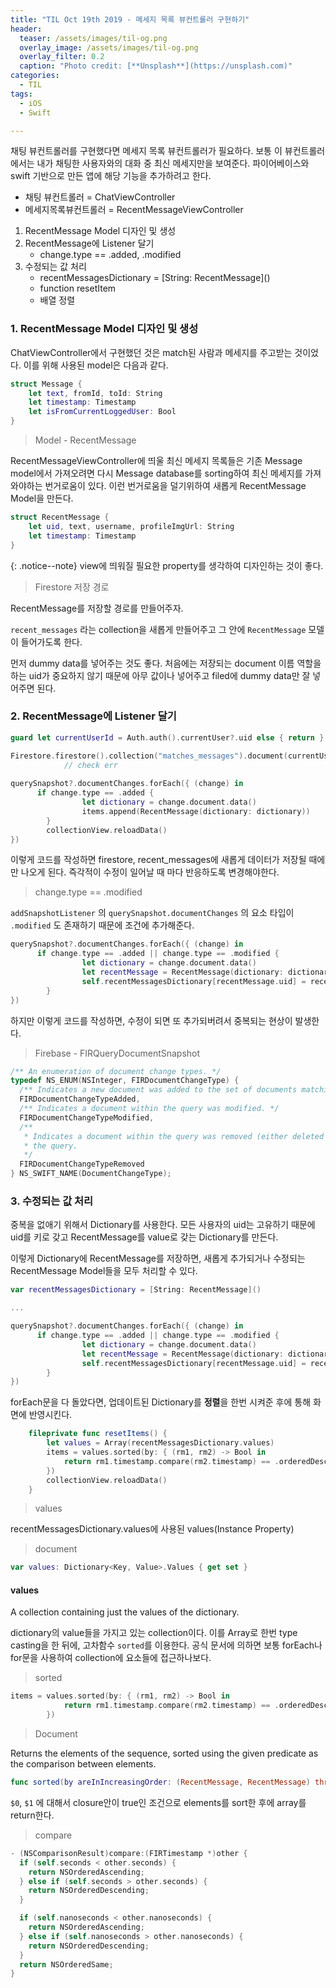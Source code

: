 ```yaml
---
title: "TIL Oct 19th 2019 - 메세지 목록 뷰컨트롤러 구현하기"
header:
  teaser: /assets/images/til-og.png
  overlay_image: /assets/images/til-og.png
  overlay_filter: 0.2
  caption: "Photo credit: [**Unsplash**](https://unsplash.com)"
categories:
  - TIL
tags:
  - iOS
  - Swift

---
```




채팅 뷰컨트롤러를 구현했다면 메세지 목록 뷰컨트롤러가 필요하다. 보통 이 뷰컨트롤러에서는 내가 채팅한 사용자와의 대화 중 최신 메세지만을 보여준다. 파이어베이스와 swift 기반으로 만든 앱에 해당 기능을 추가하려고 한다.

- 채팅 뷰컨트롤러 = ChatViewController
- 메세지목록뷰컨트롤러 = RecentMessageViewController



1. RecentMessage Model 디자인 및 생성
3. RecentMessage에 Listener 달기
   - change.type == .added,  .modified
3. 수정되는 값 처리
   - recentMessagesDictionary = \[String: RecentMessage]()
   - function resetItem
   - 배열 정렬



### 1. RecentMessage Model 디자인 및 생성

ChatViewController에서 구현했던 것은 match된 사람과 메세지를 주고받는 것이었다. 이를 위해 사용된 model은 다음과 같다.

```swift
struct Message {
    let text, fromId, toId: String
    let timestamp: Timestamp
    let isFromCurrentLoggedUser: Bool
}
```



> Model - RecentMessage

RecentMessageViewController에 띄울 최신 메세지 목록들은 기존 Message model에서 가져오려면 다시 Message database를 sorting하여 최신 메세지를 가져와야하는 번거로움이 있다. 이런 번거로움을 덜기위하여 새롭게 RecentMessage Model을 만든다.

```swift
struct RecentMessage {
    let uid, text, username, profileImgUrl: String
    let timestamp: Timestamp
}
```



{: .notice--note}
view에 띄워질 필요한 property를 생각하여 디자인하는 것이 좋다.



> Firestore 저장 경로

RecentMessage를 저장할 경로를 만들어주자.

`recent_messages` 라는 collection을 새롭게 만들어주고 그 안에 `RecentMessage` 모델이 들어가도록 한다.

먼저 dummy data를 넣어주는 것도 좋다. 처음에는 저장되는 document 이름 역할을 하는 uid가 중요하지 않기 때문에 아무 값이나 넣어주고 filed에 dummy data만 잘 넣어주면 된다.



### 2. RecentMessage에 Listener 달기

```swift
guard let currentUserId = Auth.auth().currentUser?.uid else { return }

Firestore.firestore().collection("matches_messages").document(currentUserId).collection("recent_messages").addSnapshotListener { (querySnapshot, err) in
            // check err
            
querySnapshot?.documentChanges.forEach({ (change) in
	  if change.type == .added {
				let dictionary = change.document.data()
				items.append(RecentMessage(dictionary: dictionary))
		}
		collectionView.reloadData()
})
```

이렇게 코드를 작성하면 firestore, recent_messages에 새롭게 데이터가 저장될 때에만 나오게 된다. 즉각적이 수정이 일어날 때 마다 반응하도록 변경해야한다.



> change.type == .modified

`addSnapshotListener` 의 `querySnapshot.documentChanges` 의 요소 타입이 `.modified` 도 존재하기 때문에 조건에 추가해준다.

```swift
querySnapshot?.documentChanges.forEach({ (change) in
	  if change.type == .added || change.type == .modified {
				let dictionary = change.document.data()
				let recentMessage = RecentMessage(dictionary: dictionary)
				self.recentMessagesDictionary[recentMessage.uid] = recentMessage
		}
})
```

하지만 이렇게 코드를 작성하면, 수정이 되면 또 추가되버려서 중복되는 현상이 발생한다.



> Firebase - FIRQueryDocumentSnapshot

```objective-c
/** An enumeration of document change types. */
typedef NS_ENUM(NSInteger, FIRDocumentChangeType) {
  /** Indicates a new document was added to the set of documents matching the query. */
  FIRDocumentChangeTypeAdded,
  /** Indicates a document within the query was modified. */
  FIRDocumentChangeTypeModified,
  /**
   * Indicates a document within the query was removed (either deleted or no longer matches
   * the query.
   */
  FIRDocumentChangeTypeRemoved
} NS_SWIFT_NAME(DocumentChangeType);
```



### 3. 수정되는 값 처리

중복을 없애기 위해서 Dictionary를 사용한다. 모든 사용자의 uid는 고유하기 때문에 uid를 키로 갖고 RecentMessage를 value로 갖는 Dictionary를 만든다.

이렇게 Dictionary에 RecentMessage를 저장하면, 새롭게 추가되거나 수정되는 RecentMessage Model들을 모두 처리할 수 있다.

```swift
var recentMessagesDictionary = [String: RecentMessage]()

...

querySnapshot?.documentChanges.forEach({ (change) in
	  if change.type == .added || change.type == .modified {
				let dictionary = change.document.data()
				let recentMessage = RecentMessage(dictionary: dictionary)
				self.recentMessagesDictionary[recentMessage.uid] = recentMessage
		}
})
```



forEach문을 다 돌았다면, 업데이트된 Dictionary를 **정렬**을 한번 시켜준 후에 통해 화면에 반영시킨다.

```swift
    fileprivate func resetItems() {
        let values = Array(recentMessagesDictionary.values)
        items = values.sorted(by: { (rm1, rm2) -> Bool in
            return rm1.timestamp.compare(rm2.timestamp) == .orderedDescending
        })
        collectionView.reloadData()
    }
```



> values

recentMessagesDictionary.values에 사용된 values(Instance Property)



> document

```swift
var values: Dictionary<Key, Value>.Values { get set }
```



#### values

A collection containing just the values of the dictionary. 

dictionary의 value들을 가지고 있는 collection이다. 이를 Array로 한번 type casting을 한 뒤에, 고차함수 `sorted`를 이용한다. 공식 문서에 의하면 보통 forEach나 for문을 사용하여 collection에 요소들에 접근하나보다.



> sorted

```swift
items = values.sorted(by: { (rm1, rm2) -> Bool in
            return rm1.timestamp.compare(rm2.timestamp) == .orderedDescending
        })
```



> Document

Returns the elements of the sequence, sorted using the given predicate as the comparison between elements.

```swift
func sorted(by areInIncreasingOrder: (RecentMessage, RecentMessage) throws -> Bool) rethrows -> [RecentMessage]
```

`$0`, `$1` 에 대해서 closure안이 true인 조건으로 elements를 sort한 후에 array를 return한다.



> compare

```objective-c
- (NSComparisonResult)compare:(FIRTimestamp *)other {
  if (self.seconds < other.seconds) {
    return NSOrderedAscending;
  } else if (self.seconds > other.seconds) {
    return NSOrderedDescending;
  }

  if (self.nanoseconds < other.nanoseconds) {
    return NSOrderedAscending;
  } else if (self.nanoseconds > other.nanoseconds) {
    return NSOrderedDescending;
  }
  return NSOrderedSame;
}
```


